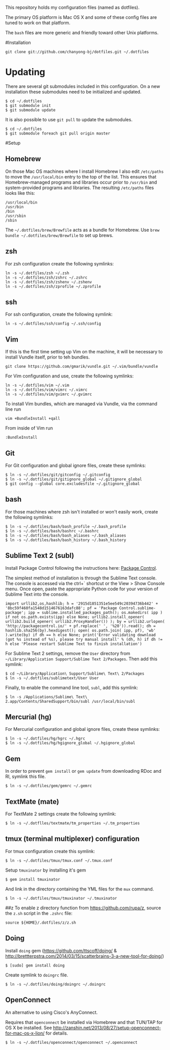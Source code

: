 This repository holds my configuration files (named as dotfiles).

The primary OS platform is Mac OS X and some of these config files are tuned to work on that platform. 

The `bash` files are more generic and friendly toward other Unix platforms. 

#Installation

    git clone git://github.com/chanyong-bj/dotfiles.git ~/.dotfiles
	
# Updating
There are several git submodules included in this configuration. On a new
installation these submodules need to be initialized and updated.

    $ cd ~/.dotfiles
    $ git submodule init 
    $ git submodule update 

It is also possible to use `git pull` to update the submodules.

    $ cd ~/.dotfiles
    $ git submodule foreach git pull origin master


#Setup
## Homebrew
On those Mac OS machines where I install Homebrew I also edit `/etc/paths` to move the `/usr/local/bin` entry to the top of the list. This ensures that Homebrew-managed programs and libraries occur prior to `/usr/bin` and system-provided programs and libraries. The resulting `/etc/paths` files looks like this:

    /usr/local/bin
    /usr/bin
    /bin
    /usr/sbin
    /sbin

The `~/.dotfiles/brew/Brewfile` acts as a bundle for Homebrew. Use `brew bundle ~/.dotfiles/brew/Brewfile` to set up brews.
    
## zsh
For zsh configuration create the following symlinks:

    ln -s ~/.dotfiles/zsh ~/.zsh
    ln -s ~/.dotfiles/zsh/zshrc ~/.zshrc
    ln -s ~/.dotfiles/zsh/zshenv ~/.zshenv
    ln -s ~/.dotfiles/zsh/zprofile ~/.zprofile
		
## ssh
For ssh configuration, create the following symlink:

    ln -s ~/.dotfiles/ssh/config ~/.ssh/config

## Vim
If this is the first time setting up Vim on the machine, it will be necessary to install Vundle itself, prior to teh bundles.

    git clone https://github.com/gmarik/vundle.git ~/.vim/bundle/vundle

For Vim configuration and use, create the following symlinks:

    ln -s ~/.dotfiles/vim ~/.vim
    ln -s ~/.dotfiles/vim/vimrc ~/.vimrc
    ln -s ~/.dotfiles/vim/gvimrc ~/.gvimrc

To install Vim bundles, which are managed via Vundle, via the command line run

    vim +BundleInstall +qall

From inside of Vim run

    :BundleInstall


## Git
For Git configuration and global ignore files, create these symlinks:

    $ ln -s ~/.dotfiles/git/gitconfig ~/.gitconfig
    $ ln -s ~/.dotfiles/git/gitignore_global ~/.gitignore_global
    $ git config --global core.excludesfile ~/.gitignore_global

## bash
For those machines where zsh isn't installed or won't easily work, create the
following symlinks:

    $ ln -s ~/.dotfiles/bash/bash_profile ~/.bash_profile
    $ ln -s ~/.dotfiles/bash/bashrc ~/.bashrc
    $ ln -s ~/.dotfiles/bash/bash_aliases ~/.bash_aliases
    $ ln -s ~/.dotfiles/bash/bash_history ~/.bash_history

## Sublime Text 2 (subl)
Install Package Control following the instructions here: [Package Control](https://packagecontrol.io/). 

The simplest method of installation is through the Sublime Text console. The console is accessed via the ctrl+` shortcut or the View > Show Console menu. Once open, paste the appropriate Python code for your version of Sublime Text into the console.


```
import urllib2,os,hashlib; h = '2915d1851351e5ee549c20394736b442' + '8bc59f460fa1548d1514676163dafc88'; pf = 'Package Control.sublime-package'; ipp = sublime.installed_packages_path(); os.makedirs( ipp ) if not os.path.exists(ipp) else None; urllib2.install_opener( urllib2.build_opener( urllib2.ProxyHandler()) ); by = urllib2.urlopen( 'http://packagecontrol.io/' + pf.replace(' ', '%20')).read(); dh = hashlib.sha256(by).hexdigest(); open( os.path.join( ipp, pf), 'wb' ).write(by) if dh == h else None; print('Error validating download (got %s instead of %s), please try manual install' % (dh, h) if dh != h else 'Please restart Sublime Text to finish installation')

```


For Sublime Text 2 settings, remove the `User` directory from
`~/Library/Application Support/Sublime Text 2/Packages`. Then add this symlink:

    $ cd ~/Library/Application\ Support/Sublime\ Text\ 2/Packages
    $ ln -s ~/.dotfiles/sublimetext/User User

Finally, to enable the command line tool, `subl`, add this symlink:

    $ ln -s /Applications/Sublime\ Text\ 2.app/Contents/SharedSupport/bin/subl /usr/local/bin/subl

## Mercurial (hg)
For Mercurial configuration and global ignore files, create these symlinks:

    $ ln -s ~/.dotfiles/hg/hgrc ~/.hgrc
    $ ln -s ~/.dotfiles/hg/hgignore_global ~/.hgignore_global

## Gem
In order to prevent `gem install` or `gem update` from downloading RDoc and RI, symlink this file.

    $ ln -s ~/.dotfiles/gem/gemrc ~/.gemrc

## TextMate (mate)
For TextMate 2 settings create the following symlink:

    $ ln -s ~/.dotflles/textmate/tm_properties ~/.tm_properties

## tmux (terminal multiplexer) configuration
For tmux configuration create this symlink:

    $ ln -s ~/.dotfiles/tmux/tmux.conf ~/.tmux.conf

Setup `tmuxinator` by installing it's gem

    $ gem install tmuxinator

And link in the directory containing the YML files for the `mux` command.

    $ ln -s ~/.dotfiles/tmux/tmuxinator ~/.tmuxinator

##z
To enable z directory function from https://github.com/rupa/z, source the
`z.sh` script in the `.zshrc` file: 

    source ${HOME}/.dotfiles/z/z.sh

## Doing
Install `doing` gem (https://github.com/ttscoff/doing/ & http://brettterpstra.com/2014/03/15/scatterbrains-3-a-new-tool-for-doing/)

    $ [sudo] gem install doing

Create symlink to `doingrc` file.

    $ ln -s ~/.dotfiles/doing/doingrc ~/.doingrc

## OpenConnect
An alternative to using Cisco's AnyConnect.

Requires that `openconnect` be installed via Homebrew and that TUN/TAP for OS X be installed. See http://zanshin.net/2013/08/27/setup-openconnect-for-mac-os-x-lion/
for details.

    $ ln -s ~/.dotfiles/openconnect/openconnect ~/.openconnect




